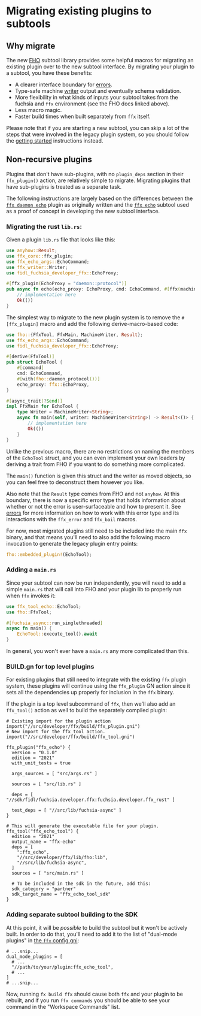 # Migrating existing plugins to subtools

## Why migrate

The new [FHO](/development/tools/ffx/architecture/fho.md) subtool library
provides some helpful macros for migrating an existing plugin over to the new
subtool interface. By migrating your plugin to a subtool, you have these benefits:

* A clearer interface boundary for [errors](errors.md).
* Type-safe machine [writer](writers.md) output and eventually schema validation.
* More flexibility in what kinds of inputs your subtool takes from the fuchsia
and `ffx` environment (see the FHO docs linked above).
* Less macro magic.
* Faster build times when built separately from `ffx` itself.

Please note that if you are starting a new subtool, you can skip a lot of the
steps that were involved in the legacy plugin system, so you should follow the
[getting started](getting-started.md) instructions instead.

## Non-recursive plugins

Plugins that don't have sub-plugins, with no `plugin_deps` section in their
`ffx_plugin()` action, are relatively simple to migrate. Migrating
plugins that have sub-plugins is treated as a separate task.

The following instructions are largely based on the differences between the
[`ffx daemon echo`](/src/developer/ffx/plugins/daemon/echo) plugin as originally
written and the [`ffx echo`](/src/developer/ffx/tools/echo) subtool used as a
proof of concept in developing the new subtool interface.

### Migrating the rust `lib.rs`:

Given a plugin `lib.rs` file that looks like this:

```rust
use anyhow::Result;
use ffx_core::ffx_plugin;
use ffx_echo_args::EchoCommand;
use ffx_writer::Writer;
use fidl_fuchsia_developer_ffx::EchoProxy;

#[ffx_plugin(EchoProxy = "daemon::protocol")]
pub async fn echo(echo_proxy: EchoProxy, cmd: EchoCommand, #[ffx(machine = String)] mut writer: Writer) -> Result<()> {
    // implementation here
    Ok(())
}
```

The simplest way to migrate to the new plugin system is to remove the
`#[ffx_plugin]` macro and add the following derive-macro-based code:

```rust
use fho::{FfxTool, FfxMain, MachineWriter, Result};
use ffx_echo_args::EchoCommand;
use fidl_fuchsia_developer_ffx::EchoProxy;

#[derive(FfxTool)]
pub struct EchoTool {
    #[command]
    cmd: EchoCommand,
    #[with(fho::daemon_protocol())]
    echo_proxy: ffx::EchoProxy,
}

#[async_trait(?Send)]
impl FfxMain for EchoTool {
    type Writer = MachineWriter<String>;
    async fn main(self, writer: MachineWriter<String>) -> Result<()> {
        // implementation here
        Ok(())
    }
}
```

Unlike the previous macro, there are no restrictions on naming the members of
the `EchoTool` struct, and you can even implement your own loaders by deriving
a trait from FHO if you want to do something more complicated.

The `main()` function is given this struct and the writer as moved objects, so
you can feel free to deconstruct them however you like.

Also note that the `Result` type comes from FHO and not `anyhow`. At this
boundary, there is now a specific error type that holds information about whether
or not the error is user-surfaceable and how to present it. See [errors](errors.md)
for more information on how to work with this error type and its interactions
with the `ffx_error` and `ffx_bail` macros.

For now, most migrated plugins still need to be included into the main `ffx`
binary, and that means you'll need to also add the following macro invocation
to generate the legacy plugin entry points:

```rust
fho::embedded_plugin!(EchoTool);
```

### Adding a `main.rs`

Since your subtool can now be run independently, you will need to add a simple
`main.rs` that will call into FHO and your plugin lib to properly run when
`ffx` invokes it:

```rust
use ffx_tool_echo::EchoTool;
use fho::FfxTool;

#[fuchsia_async::run_singlethreaded]
async fn main() {
    EchoTool::execute_tool().await
}
```

In general, you won't ever have a `main.rs` any more complicated than
this.

### BUILD.gn for top level plugins

For existing plugins that still need to integrate with the existing `ffx` plugin
system, these plugins will continue using the `ffx_plugin` GN action since it sets all the
dependencies up properly for inclusion in the `ffx` binary.

If the plugin is a top level subcommand of `ffx`, then we'll also add an
`ffx_tool()` action as well to build the separately compiled plugin:

```gn
# Existing import for the plugin action
import("//src/developer/ffx/build/ffx_plugin.gni")
# New import for the ffx_tool action.
import("//src/developer/ffx/build/ffx_tool.gni")

ffx_plugin("ffx_echo") {
  version = "0.1.0"
  edition = "2021"
  with_unit_tests = true

  args_sources = [ "src/args.rs" ]

  sources = [ "src/lib.rs" ]

  deps = [ "//sdk/fidl/fuchsia.developer.ffx:fuchsia.developer.ffx_rust" ]

  test_deps = [ "//src/lib/fuchsia-async" ]
}

# This will generate the executable file for your plugin.
ffx_tool("ffx_echo_tool") {
  edition = "2021"
  output_name = "ffx-echo"
  deps = [
    ":ffx_echo",
    "//src/developer/ffx/lib/fho:lib",
    "//src/lib/fuchsia-async",
  ]
  sources = [ "src/main.rs" ]

  # To be included in the sdk in the future, add this:
  sdk_category = "partner"
  sdk_target_name = "ffx_echo_tool_sdk"
}
```

### Adding separate subtool building to the SDK

At this point, it will be *possible* to build the subtool but it won't be
actively built. In order to do that, you'll need to add it to the list of
"dual-mode plugins" in [the `ffx` config.gni](/src/developer/ffx/config.gni):

```gn
# ...snip...
dual_mode_plugins = [
  # ...
  "//path/to/your/plugin:ffx_echo_tool",
  # ...
]
# ...snip...
```

Now, running `fx build ffx` should cause both `ffx` and your plugin to be rebuilt,
and if you run `ffx commands` you should be able to see your command in the
"Workspace Commands" list.
